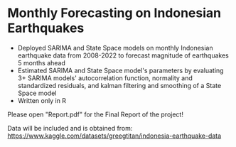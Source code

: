 # Monthly Forecasting on Indonesian Earthquakes
- Deployed SARIMA and State Space models on monthly Indonesian earthquake data from 2008-2022 to forecast magnitude of earthquakes 5 months ahead
- Estimated SARIMA and State Space model's parameters by evaluating 3+ SARIMA models' autocorrelation function, normality and standardized residuals, and kalman filtering and smoothing of a State Space model
- Written only in R

Please open "Report.pdf" for the Final Report of the project!

Data will be included and is obtained from:
https://www.kaggle.com/datasets/greegtitan/indonesia-earthquake-data
